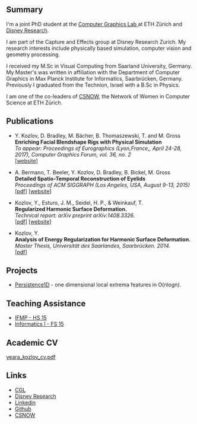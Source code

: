 Summary
-------

I'm a joint PhD student at the [Computer Graphics Lab ](https://graphics.ethz.ch/) at ETH Zürich and [Disney Research](http://www.disneyresearch.com/).

I am part of the Capture and Effects group at Disney Research Zurich. My research interests include physically based simulation, computer vision and geometry processing.

I received my M.Sc in Visual Computing from Saarland University, Germany. My Master's was written in affiliation with the Department of Computer Graphics in Max Planck Institute for Informatics, Saarbrücken, Germany. Previously I graduated from the Technion, Israel with a B.Sc in Physics. 

I am one of the co-leaders of [CSNOW](http://www.frauen.inf.ethz.ch), the Network of Women in Computer Science at ETH Zürich.

Publications
-------------
+  Y. Kozlov, D. Bradley, M. Bächer, B. Thomaszewski, T. and M. Gross <br>
<b> Enriching Facial Blendshape Rigs with Physical Simulation </b> <br>
<i> To appear: Proceedings of Eurographics (Lyon,France,, April 24-28, 2017), Computer Graphics Forum, vol. 36, no. 2  </i> <br>
[[website]](https://cgl.ethz.ch/publications/papers/paperKoz17a.php)


+  A. Bermano, T. Beeler, Y. Kozlov, D. Bradley, B. Bickel, M. Gross <br>
<b> Detailed Spatio-Temporal Reconstruction of Eyelids </b>	<br>
<i> Proceedings of ACM SIGGRAPH (Los Angeles, USA, August 9-13, 2015) </i> <br>
[[pdf]](pdf/detailed_spatio_temporal_reconstruction_of_eyelids.pdf) [[website]](http://www.disneyresearch.com/publication/eyelidreconstruction/)

+ Kozlov, Y., Esturo, J. M., Seidel, H. P., & Weinkauf, T. <br>
<b> Regularized Harmonic Surface Deformation. </b>  <br>
<i> Technical report: arXiv preprint arXiv:1408.3326.</i> <br>
[[pdf]](pdf/regularized_harmonics_surface_deformation.pdf) [[website]](http://arxiv.org/abs/1408.3326)

+ Kozlov, Y. <br>
<b>Analysis of Energy Regularization for Harmonic Surface Deformation. </b> <br> 
<i> Master Thesis, Universität des Saarlandes, Saarbrücken. 2014. </i> <br>
[[pdf]](pdf/analysis_of_energy_regularization_for_harmonic.pdf)

Projects
--------
+ [Persistence1D](http://people.mpi-inf.mpg.de/~weinkauf/notes/persistence1d.html) - one dimensional local extrema features in O(nlogn).  

Teaching Assistance
-------------------
+ [IFMP - HS 15](ifmp15/index.html)
+ [Informatics I - FS 15](https://graphics.ethz.ch/teaching/info1_15/home.php)

Academic CV
-----------
[yeara_kozlov_cv.pdf](pdf/yeara_kozlov_cv.pdf)

Links
-----
+ [CGL](https://graphics.ethz.ch/)
+ [Disney Research](http://www.disneyresearch.com/)
+ [Linkedin](http://de.linkedin.com/pub/yeara-kozlov/4/aa9/24a)
+ [Github](http://github.com/yeara)
+ [CSNOW](http://www.frauen.inf.ethz.ch)